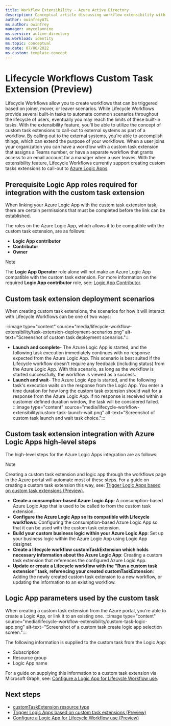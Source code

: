 ```yaml
---
title: Workflow Extensibility - Azure Active Directory
description: Conceptual article discussing workflow extensibility with Lifecycle Workflows
author: owinfreyATL
ms.author: owinfrey
manager: amycolannino
ms.service: active-directory
ms.workload: identity
ms.topic: conceptual 
ms.date: 07/06/2022
ms.custom: template-concept 
---
```



# Lifecycle Workflows Custom Task Extension (Preview)


Lifecycle Workflows allow you to create workflows that can be triggered based on joiner, mover, or leaver scenarios. While Lifecycle Workflows provide several built-in tasks to automate common scenarios throughout the lifecycle of users, eventually you may reach the limits of these built-in tasks. With the extensibility feature, you'll be able to utilize the concept of custom task extensions to call-out to external systems as part of a workflow. By calling out to the external systems, you're able to accomplish things, which can extend the purpose of your workflows. When a user joins your organization you can have a workflow with a custom task extension that assigns a Teams number, or have a separate workflow that grants access to an email account for a manager when a user leaves. With the extensibility feature, Lifecycle Workflows currently support creating custom tasks extensions to call-out to [Azure Logic Apps](/azure/logic-apps/logic-apps-overview).


## Prerequisite Logic App roles required for integration with the custom task extension

When linking your Azure Logic App with the custom task extension task, there are certain permissions that must be completed before the link can be established. 

The roles on the Azure Logic App, which allows it to be compatible with the custom task extension, are as follows:

- **Logic App contributor**
- **Contributor**
- **Owner**

> [!NOTE]
> The **Logic App Operator** role alone will not make an Azure Logic App compatible with the custom task extension. For more information on the required **Logic App contributor** role, see: [Logic App Contributor](/azure/role-based-access-control/built-in-roles#logic-app-contributor).

## Custom task extension deployment scenarios

When creating custom task extensions, the scenarios for how it will interact with Lifecycle Workflows can be one of two ways:

 :::image type="content" source="media/lifecycle-workflow-extensibility/task-extension-deployment-scenarios.png" alt-text="Screenshot of custom task deployment scenarios.":::

- **Launch and complete**- The Azure Logic App is started, and the following task execution immediately continues with no response expected from the Azure Logic App. This scenario is best suited if the Lifecycle workflow doesn't require any feedback (including status) from the Azure Logic App. With this scenario, as long as the workflow is started successfully, the workflow is viewed as a success.
- **Launch and wait**- The Azure Logic App is started, and the following task's execution waits on the response from the Logic App. You enter a time duration for how long the custom task extension should wait for a response from the Azure Logic App. If no response is received within a customer defined duration window, the task will be considered failed.
 :::image type="content" source="media/lifecycle-workflow-extensibility/custom-task-launch-wait.png" alt-text="Screenshot of custom task launch and wait task choice.":::

## Custom task extension integration with Azure Logic Apps high-level steps

The high-level steps for the Azure Logic Apps integration are as follows:

> [!NOTE]
> Creating a custom task extension and logic app through the workflows page in the Azure portal will automate most of these steps. For a guide on creating a custom task extension this way, see: [Trigger Logic Apps based on custom task extensions (Preview)](trigger-custom-task.md).

- **Create a consumption-based Azure Logic App**: A consumption-based Azure Logic App that is used to be called to from the custom task extension.
- **Configure the Azure Logic App so its compatible with Lifecycle workflows**: Configuring the consumption-based Azure Logic App so that it can be used with the custom task extension.
- **Build your custom business logic within your Azure Logic App**: Set up your business logic within the Azure Logic App using Logic App designer.
- **Create a lifecycle workflow customTaskExtension which holds necessary information about the Azure Logic App**: Creating a custom task extension that references the configured Azure Logic App.
- **Update or create a Lifecycle workflow with the “Run a custom task extension” task, referencing your created customTaskExtension**: Adding the newly created custom task extension to a new workflow, or updating the information to an existing workflow.

## Logic App parameters used by the custom task

When creating a custom task extension from the Azure portal, you're able to create a Logic App, or link it to an existing one.
:::image type="content" source="media/lifecycle-workflow-extensibility/custom-task-logic-app.png" alt-text="Screenshot of a custom task create logic app selection screen."::: 

The following information is supplied to the custom task from the Logic App:

- Subscription
- Resource group
- Logic App name


For a guide on supplying this information to a custom task extension via Microsoft Graph, see: [Configure a Logic App for Lifecycle Workflow use](configure-logic-app-lifecycle-workflows.md).

## Next steps

- [customTaskExtension resource type](/graph/api/resources/identitygovernance-customtaskextension?view=graph-rest-beta)
- [Trigger Logic Apps based on custom task extensions (Preview)](trigger-custom-task.md)
- [Configure a Logic App for Lifecycle Workflow use (Preview)](configure-logic-app-lifecycle-workflows.md)

